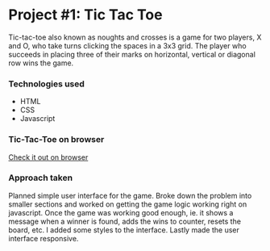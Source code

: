 # Project #1: Tic Tac Toe
Tic-tac-toe also known as noughts and crosses is a game for two players, X and O, who take turns clicking the spaces in a 3x3 grid. The player who succeeds in placing three of their marks on horizontal, vertical or diagonal row wins the game.

### Technologies used
* HTML
* CSS
* Javascript

### Tic-Tac-Toe on browser
[Check it out on browser](http://skarita.github.io/tic-tac-toe/)

### Approach taken
Planned simple user interface for the game.
Broke down the problem into smaller sections and worked on getting the game logic working right on javascript.
Once the game was working good enough, ie. it shows a message when a winner is found, adds the wins to counter, resets the board, etc.
I added some styles to the interface.
Lastly made the user interface responsive.
